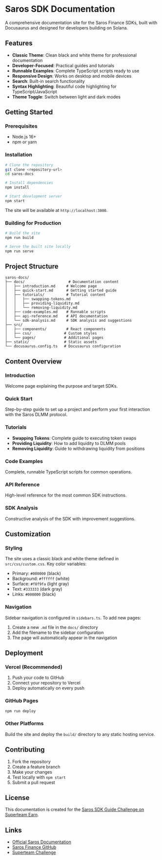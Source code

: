 # Saros SDK Documentation

A comprehensive documentation site for the Saros Finance SDKs, built with Docusaurus and designed for developers building on Solana.

## Features

- **Classic Theme**: Clean black and white theme for professional documentation
- **Developer-Focused**: Practical guides and tutorials
- **Runnable Examples**: Complete TypeScript scripts ready to use
- **Responsive Design**: Works on desktop and mobile devices
- **Search**: Built-in search functionality
- **Syntax Highlighting**: Beautiful code highlighting for TypeScript/JavaScript
- **Theme Toggle**: Switch between light and dark modes

## Getting Started

### Prerequisites

- Node.js 16+ 
- npm or yarn

### Installation

```bash
# Clone the repository
git clone <repository-url>
cd saros-docs

# Install dependencies
npm install

# Start development server
npm start
```

The site will be available at `http://localhost:3000`.

### Building for Production

```bash
# Build the site
npm run build

# Serve the built site locally
npm run serve
```

## Project Structure

```
saros-docs/
├── docs/                    # Documentation content
│   ├── introduction.md     # Welcome page
│   ├── quick-start.md      # Getting started guide
│   ├── tutorials/          # Tutorial content
│   │   ├── swapping-tokens.md
│   │   ├── providing-liquidity.md
│   │   └── removing-liquidity.md
│   ├── code-examples.md    # Runnable scripts
│   ├── api-reference.md    # API documentation
│   └── sdk-analysis.md     # SDK analysis and suggestions
├── src/
│   ├── components/         # React components
│   ├── css/               # Custom styles
│   └── pages/             # Additional pages
├── static/                # Static assets
└── docusaurus.config.ts   # Docusaurus configuration
```

## Content Overview

### Introduction
Welcome page explaining the purpose and target SDKs.

### Quick Start
Step-by-step guide to set up a project and perform your first interaction with the Saros DLMM protocol.

### Tutorials
- **Swapping Tokens**: Complete guide to executing token swaps
- **Providing Liquidity**: How to add liquidity to DLMM pools
- **Removing Liquidity**: Guide to withdrawing liquidity from positions

### Code Examples
Complete, runnable TypeScript scripts for common operations.

### API Reference
High-level reference for the most common SDK instructions.

### SDK Analysis
Constructive analysis of the SDK with improvement suggestions.

## Customization

### Styling
The site uses a classic black and white theme defined in `src/css/custom.css`. Key color variables:

- Primary: `#000000` (black)
- Background: `#ffffff` (white)
- Surface: `#f8f9fa` (light gray)
- Text: `#333333` (dark gray)
- Links: `#000000` (black)

### Navigation
Sidebar navigation is configured in `sidebars.ts`. To add new pages:

1. Create a new `.md` file in the `docs/` directory
2. Add the filename to the sidebar configuration
3. The page will automatically appear in the navigation

## Deployment

### Vercel (Recommended)

1. Push your code to GitHub
2. Connect your repository to Vercel
3. Deploy automatically on every push

### GitHub Pages

```bash
npm run deploy
```

### Other Platforms

Build the site and deploy the `build/` directory to any static hosting service.

## Contributing

1. Fork the repository
2. Create a feature branch
3. Make your changes
4. Test locally with `npm start`
5. Submit a pull request

## License

This documentation is created for the [Saros SDK Guide Challenge on Superteam Earn](https://earn.superteam.fun/listing/saros-sdk-guide-challenge).

## Links

- [Official Saros Documentation](https://docs.saros.xyz/)
- [Saros Finance GitHub](https://github.com/saros-finance)
- [Superteam Challenge](https://earn.superteam.fun/listing/saros-sdk-guide-challenge)